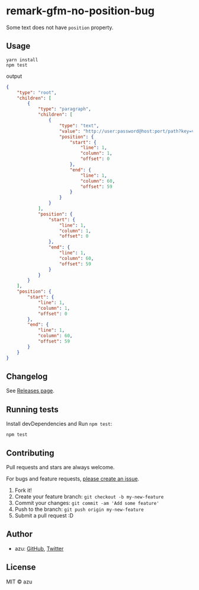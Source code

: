 # remark-gfm-no-position-bug

Some text does not have `position` property.

## Usage

    yarn install
    npm test

output

```json
{
    "type": "root",
    "children": [
        {
            "type": "paragraph",
            "children": [
                {
                    "type": "text",
                    "value": "http://user:password@host:port/path?key=value#fragment",
                    "position": {
                        "start": {
                            "line": 1,
                            "column": 1,
                            "offset": 0
                        },
                        "end": {
                            "line": 1,
                            "column": 60,
                            "offset": 59
                        }
                    }
                }
            ],
            "position": {
                "start": {
                    "line": 1,
                    "column": 1,
                    "offset": 0
                },
                "end": {
                    "line": 1,
                    "column": 60,
                    "offset": 59
                }
            }
        }
    ],
    "position": {
        "start": {
            "line": 1,
            "column": 1,
            "offset": 0
        },
        "end": {
            "line": 1,
            "column": 60,
            "offset": 59
        }
    }
}
```

## Changelog

See [Releases page](https://github.com/azu/remark-gfm-no-position-bug/releases).

## Running tests

Install devDependencies and Run `npm test`:

    npm test

## Contributing

Pull requests and stars are always welcome.

For bugs and feature requests, [please create an issue](https://github.com/azu/remark-gfm-no-position-bug/issues).

1. Fork it!
2. Create your feature branch: `git checkout -b my-new-feature`
3. Commit your changes: `git commit -am 'Add some feature'`
4. Push to the branch: `git push origin my-new-feature`
5. Submit a pull request :D

## Author

- azu: [GitHub](https://github.com/azu), [Twitter](https://twitter.com/azu_re)

## License

MIT © azu
